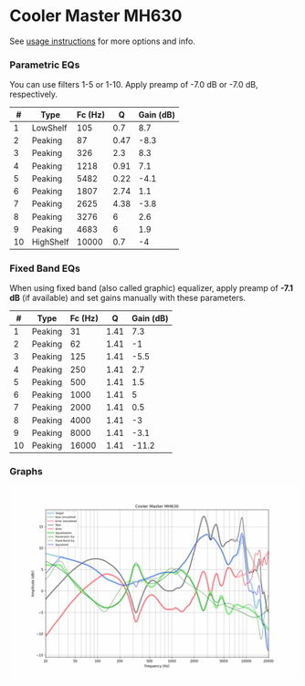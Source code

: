 # Cooler Master MH630
See [usage instructions](https://github.com/jaakkopasanen/AutoEq#usage) for more options and info.

### Parametric EQs
You can use filters 1-5 or 1-10. Apply preamp of -7.0 dB or -7.0 dB, respectively.

|   # | Type      |   Fc (Hz) |    Q |   Gain (dB) |
|-----|-----------|-----------|------|-------------|
|   1 | LowShelf  |       105 | 0.7  |         8.7 |
|   2 | Peaking   |        87 | 0.47 |        -8.3 |
|   3 | Peaking   |       326 | 2.3  |         8.3 |
|   4 | Peaking   |      1218 | 0.91 |         7.1 |
|   5 | Peaking   |      5482 | 0.22 |        -4.1 |
|   6 | Peaking   |      1807 | 2.74 |         1.1 |
|   7 | Peaking   |      2625 | 4.38 |        -3.8 |
|   8 | Peaking   |      3276 | 6    |         2.6 |
|   9 | Peaking   |      4683 | 6    |         1.9 |
|  10 | HighShelf |     10000 | 0.7  |        -4   |

### Fixed Band EQs
When using fixed band (also called graphic) equalizer, apply preamp of **-7.1 dB** (if available) and set gains manually with these parameters.

|   # | Type    |   Fc (Hz) |    Q |   Gain (dB) |
|-----|---------|-----------|------|-------------|
|   1 | Peaking |        31 | 1.41 |         7.3 |
|   2 | Peaking |        62 | 1.41 |        -1   |
|   3 | Peaking |       125 | 1.41 |        -5.5 |
|   4 | Peaking |       250 | 1.41 |         2.7 |
|   5 | Peaking |       500 | 1.41 |         1.5 |
|   6 | Peaking |      1000 | 1.41 |         5   |
|   7 | Peaking |      2000 | 1.41 |         0.5 |
|   8 | Peaking |      4000 | 1.41 |        -3   |
|   9 | Peaking |      8000 | 1.41 |        -3.1 |
|  10 | Peaking |     16000 | 1.41 |       -11.2 |

### Graphs
![](./Cooler%20Master%20MH630.png)
